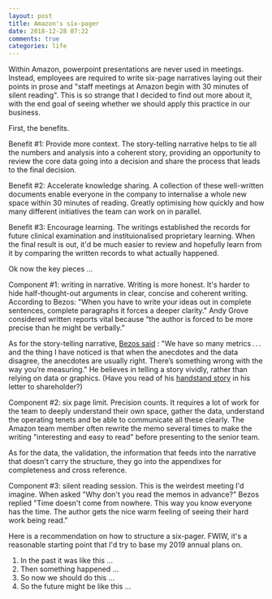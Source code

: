```yaml
---
layout: post
title: Amazon's six-pager
date: 2018-12-28 07:22
comments: true
categories: life
---
```


Within Amazon, powerpoint presentations are never used in meetings.
Instead, employees are required to write six-page narratives laying out
their points in prose and "staff meetings at Amazon begin with 30
minutes of silent reading". This is so strange that I decided to find
out more about it, with the end goal of seeing whether we should apply
this practice in our business.  

First, the benefits.

Benefit #1: Provide more context. The story-telling narrative helps to
tie all the numbers and analysis into a coherent story, providing an
opportunity to review the core data going into a decision and share the
process that leads to the final decision. 

Benefit #2: Accelerate knowledge sharing. A collection of these
well-written documents enable everyone in the company to internalise a
whole new space within 30 minutes of reading. Greatly optimising how
quickly and how many different initiatives the team can work on in
parallel. 

Benefit #3: Encourage learning. The writings established the records for
future clinical examination and instituionalised proprietary learning.
When the final result is out, it'd be much easier to review and
hopefully learn from it by comparing the written records to what
actually happened.

Ok now the key pieces ...

Component #1: writing in narrative. Writing is more honest. It's harder
to hide half-thought-out arguments in clear, concise and coherent
writing.  According to Bezos: "When you have to write your ideas out in
complete sentences, complete paragraphs it forces a deeper clarity."
Andy Grove considered written reports vital because “the author is
forced to be more precise than he might be verbally.”

As for the story-telling narrative, [Bezos said](
https://www.ft.com/content/386e57b2-52a9-11e8-b3ee-41e0209208ec) : "We
have so many metrics . . . and the thing I have noticed is that when the
anecdotes and the data disagree, the anecdotes are usually right.
There’s something wrong with the way you’re measuring." He believes in
telling a story vividly, rather than relying on data or graphics. (Have
you read of his [handstand
story](https://www.sec.gov/Archives/edgar/data/1018724/000119312518121161/d456916dex991.htm)
in his letter to shareholder?)

Component #2: six page limit. Precision counts. It requires a lot of
work for the team to deeply understand their own space, gather the data,
understand the operating tenets and be able to communicate all these
clearly. The Amazon team member often rewrite the memo several times to
make the writing "interesting and easy to read" before presenting to the
senior team. 

As for the data, the validation, the information that feeds into the
narrative that doesn't carry the structure, they go into the appendixes
for completeness and cross reference.

Component #3: silent reading session. This is the weirdest meeting I'd
imagine. When asked "Why don't you read the memos in advance?" Bezos
replied "Time doesn't come from nowhere.  This way you know everyone has
the time. The author gets the nice warm feeling of seeing their hard
work being read." 

Here is a recommendation on how to structure a six-pager. FWIW, it's a
reasonable starting point that I'd try to base my 2019 annual plans on.

1. In the past it was like this …
2. Then something happened …
3. So now we should do this …
4. So the future might be like this …
